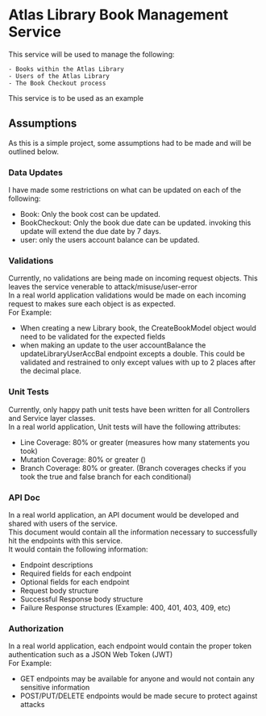 # Atlas Library Book Management Service

This service will be used to manage the following: 

    - Books within the Atlas Library
    - Users of the Atlas Library
    - The Book Checkout process 

This service is to be used as an example 
## Assumptions
As this is a simple project, some assumptions had to be made and will be outlined below.

### Data Updates
I have made some restrictions on what can be updated on each of the following:
- Book: Only the book cost can be updated.
- BookCheckout: Only the book due date can be updated. invoking this update will extend the due date by 7 days.
- user: only the users account balance can be updated.

### Validations
Currently, no validations are being made on incoming request objects. This leaves the service venerable to attack/misuse/user-error
<br /> In a real world application validations would be made on each incoming request to makes sure each object is as expected.
<br /> For Example:
- When creating a new Library book, the CreateBookModel object would need to be validated for the expected fields
- when making an update to the user accountBalance the updateLibraryUserAccBal endpoint excepts a double. This could be validated and restrained to only except values with up to 2 places after the decimal place.

### Unit Tests
Currently, only happy path unit tests have been written for all Controllers and Service layer classes.
<br /> In a real world application, Unit tests will have the following attributes:
- Line Coverage: 80% or greater (measures how many statements you took)
- Mutation Coverage: 80% or greater ()
- Branch Coverage: 80% or greater. (Branch coverages checks if you took the true and false branch for each conditional)

### API Doc
In a real world application, an API document would be developed and shared with users of the service.
<br /> This document would contain all the information necessary to successfully hit the endpoints with this service.
<br /> It would contain the following information:
- Endpoint descriptions
- Required fields for each endpoint
- Optional fields for each endpoint
- Request body structure
- Successful Response body structure
- Failure Response structures (Example: 400, 401, 403, 409, etc)

### Authorization
In a real world application, each endpoint would contain the proper token authentication such as a JSON Web Token (JWT)
<br /> For Example:
- GET endpoints may be available for anyone and would not contain any sensitive information
- POST/PUT/DELETE endpoints would be made secure to protect against attacks
